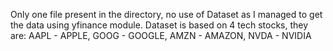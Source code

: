Only one file present in the directory, no use of Dataset as I managed to get the data using yfinance module. 
Dataset is based on 4 tech stocks, they are:
AAPL - APPLE, GOOG - GOOGLE, AMZN - AMAZON, NVDA - NVIDIA
